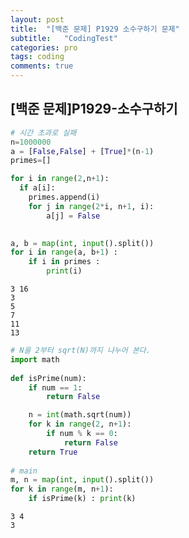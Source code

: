 ```yaml
---
layout: post
title:  "[백준 문제] P1929 소수구하기 문제"
subtitle:   "CodingTest"
categories: pro
tags: coding
comments: true
---
```


## [백준 문제]P1929-소수구하기

```python
# 시간 초과로 실패
n=1000000
a = [False,False] + [True]*(n-1)
primes=[]

for i in range(2,n+1):
  if a[i]:
    primes.append(i)
    for j in range(2*i, n+1, i):
        a[j] = False

        
a, b = map(int, input().split())
for i in range(a, b+1) :
    if i in primes :
        print(i)
```

    3 16
    3
    5
    7
    11
    13
    


```python
# N을 2부터 sqrt(N)까지 나누어 본다.
import math
 
def isPrime(num):
    if num == 1: 
        return False

    n = int(math.sqrt(num))
    for k in range(2, n+1):
        if num % k == 0: 
            return False
    return True
 
# main
m, n = map(int, input().split())
for k in range(m, n+1):
    if isPrime(k) : print(k)
```

    3 4
    3
    
